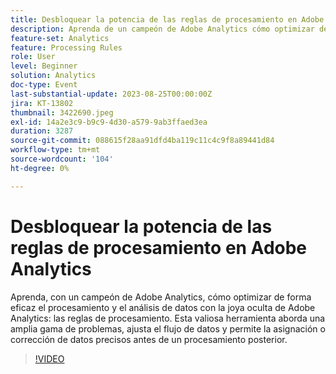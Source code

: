 ```yaml
---
title: Desbloquear la potencia de las reglas de procesamiento en Adobe Analytics
description: Aprenda de un campeón de Adobe Analytics cómo optimizar de forma eficaz el procesamiento y el análisis de datos con las reglas de procesamiento de las joyas ocultas de Adobe Analytics. Esta valiosa herramienta aborda una amplia gama de problemas, ajusta el flujo de datos y permite la asignación o corrección de datos precisos antes de un procesamiento posterior.
feature-set: Analytics
feature: Processing Rules
role: User
level: Beginner
solution: Analytics
doc-type: Event
last-substantial-update: 2023-08-25T00:00:00Z
jira: KT-13802
thumbnail: 3422690.jpeg
exl-id: 14a2e3c9-b9c9-4d30-a579-9ab3ffaed3ea
duration: 3287
source-git-commit: 088615f28aa91dfd4ba119c11c4c9f8a89441d84
workflow-type: tm+mt
source-wordcount: '104'
ht-degree: 0%

---
```


# Desbloquear la potencia de las reglas de procesamiento en Adobe Analytics

Aprenda, con un campeón de Adobe Analytics, cómo optimizar de forma eficaz el procesamiento y el análisis de datos con la joya oculta de Adobe Analytics: las reglas de procesamiento. Esta valiosa herramienta aborda una amplia gama de problemas, ajusta el flujo de datos y permite la asignación o corrección de datos precisos antes de un procesamiento posterior.

>[!VIDEO](https://video.tv.adobe.com/v/3422690/?learn=on)
